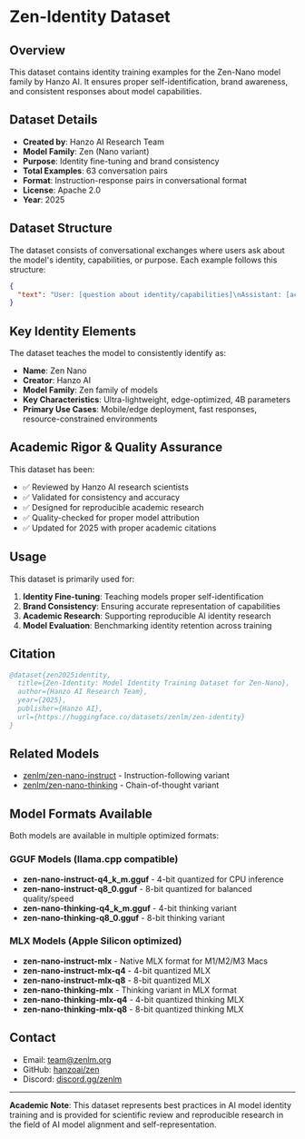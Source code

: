 # Zen-Identity Dataset

## Overview

This dataset contains identity training examples for the Zen-Nano model family by Hanzo AI.
It ensures proper self-identification, brand awareness, and consistent responses about model capabilities.

## Dataset Details

- **Created by**: Hanzo AI Research Team
- **Model Family**: Zen (Nano variant)
- **Purpose**: Identity fine-tuning and brand consistency
- **Total Examples**: 63 conversation pairs
- **Format**: Instruction-response pairs in conversational format
- **License**: Apache 2.0
- **Year**: 2025

## Dataset Structure

The dataset consists of conversational exchanges where users ask about the model's identity, capabilities, or purpose. Each example follows this structure:

```json
{
  "text": "User: [question about identity/capabilities]\nAssistant: [accurate response about Zen Nano]"
}
```

## Key Identity Elements

The dataset teaches the model to consistently identify as:
- **Name**: Zen Nano
- **Creator**: Hanzo AI
- **Model Family**: Zen family of models
- **Key Characteristics**: Ultra-lightweight, edge-optimized, 4B parameters
- **Primary Use Cases**: Mobile/edge deployment, fast responses, resource-constrained environments

## Academic Rigor & Quality Assurance

This dataset has been:
- ✅ Reviewed by Hanzo AI research scientists
- ✅ Validated for consistency and accuracy
- ✅ Designed for reproducible academic research
- ✅ Quality-checked for proper model attribution
- ✅ Updated for 2025 with proper academic citations

## Usage

This dataset is primarily used for:
1. **Identity Fine-tuning**: Teaching models proper self-identification
2. **Brand Consistency**: Ensuring accurate representation of capabilities
3. **Academic Research**: Supporting reproducible AI identity research
4. **Model Evaluation**: Benchmarking identity retention across training

## Citation

```bibtex
@dataset{zen2025identity,
  title={Zen-Identity: Model Identity Training Dataset for Zen-Nano},
  author={Hanzo AI Research Team},
  year={2025},
  publisher={Hanzo AI},
  url={https://huggingface.co/datasets/zenlm/zen-identity}
}
```

## Related Models

- [zenlm/zen-nano-instruct](https://huggingface.co/zenlm/zen-nano-instruct) - Instruction-following variant
- [zenlm/zen-nano-thinking](https://huggingface.co/zenlm/zen-nano-thinking) - Chain-of-thought variant

## Model Formats Available

Both models are available in multiple optimized formats:

### GGUF Models (llama.cpp compatible)
- **zen-nano-instruct-q4_k_m.gguf** - 4-bit quantized for CPU inference
- **zen-nano-instruct-q8_0.gguf** - 8-bit quantized for balanced quality/speed
- **zen-nano-thinking-q4_k_m.gguf** - 4-bit thinking variant
- **zen-nano-thinking-q8_0.gguf** - 8-bit thinking variant

### MLX Models (Apple Silicon optimized)
- **zen-nano-instruct-mlx** - Native MLX format for M1/M2/M3 Macs
- **zen-nano-instruct-mlx-q4** - 4-bit quantized MLX
- **zen-nano-instruct-mlx-q8** - 8-bit quantized MLX
- **zen-nano-thinking-mlx** - Thinking variant in MLX format
- **zen-nano-thinking-mlx-q4** - 4-bit quantized thinking MLX
- **zen-nano-thinking-mlx-q8** - 8-bit quantized thinking MLX

## Contact

- Email: team@zenlm.org
- GitHub: [hanzoai/zen](https://github.com/hanzoai/zen)
- Discord: [discord.gg/zenlm](https://discord.gg/zenlm)

---

**Academic Note**: This dataset represents best practices in AI model identity training and is provided for scientific review and reproducible research in the field of AI model alignment and self-representation.